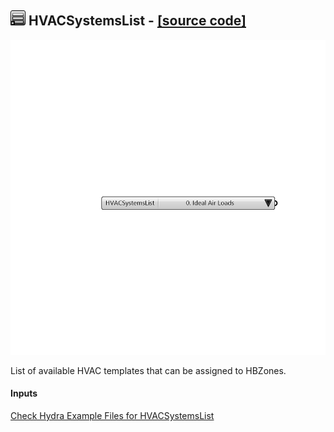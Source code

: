## ![](../../images/icons/HVACSystemsList.png) HVACSystemsList - [[source code]](https://github.com/mostaphaRoudsari/honeybee/tree/master/src/Honeybee_HVACSystemsList.py)

![](../../images/components/HVACSystemsList.png)

List of available HVAC templates that can be assigned to HBZones.

#### Inputs


[Check Hydra Example Files for HVACSystemsList](https://hydrashare.github.io/hydra/index.html?keywords=Honeybee_HVACSystemsList)